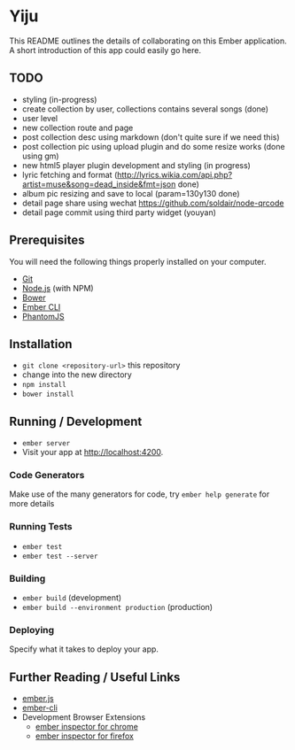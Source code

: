 # Yiju

This README outlines the details of collaborating on this Ember application.
A short introduction of this app could easily go here.
## TODO
* styling (in-progress)
* create collection by user, collections contains several songs (done)
* user level
* new collection route and page
* post collection desc using markdown (don't quite sure if we need this)
* post collection pic using upload plugin and do some resize works (done using gm)
* new html5 player plugin development and styling (in progress)
* lyric fetching and format (http://lyrics.wikia.com/api.php?artist=muse&song=dead_inside&fmt=json done)
* album pic resizing and save to local (param=130y130 done)
* detail page share using wechat https://github.com/soldair/node-qrcode
* detail page commit using third party widget (youyan)

## Prerequisites

You will need the following things properly installed on your computer.

* [Git](http://git-scm.com/)
* [Node.js](http://nodejs.org/) (with NPM)
* [Bower](http://bower.io/)
* [Ember CLI](http://www.ember-cli.com/)
* [PhantomJS](http://phantomjs.org/)

## Installation

* `git clone <repository-url>` this repository
* change into the new directory
* `npm install`
* `bower install`

## Running / Development

* `ember server`
* Visit your app at [http://localhost:4200](http://localhost:4200).

### Code Generators

Make use of the many generators for code, try `ember help generate` for more details

### Running Tests

* `ember test`
* `ember test --server`

### Building

* `ember build` (development)
* `ember build --environment production` (production)

### Deploying

Specify what it takes to deploy your app.

## Further Reading / Useful Links

* [ember.js](http://emberjs.com/)
* [ember-cli](http://www.ember-cli.com/)
* Development Browser Extensions
  * [ember inspector for chrome](https://chrome.google.com/webstore/detail/ember-inspector/bmdblncegkenkacieihfhpjfppoconhi)
  * [ember inspector for firefox](https://addons.mozilla.org/en-US/firefox/addon/ember-inspector/)
